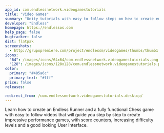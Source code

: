 ```yaml
---
app_id: com.endlessnetwork.videogamestutorials
title: "Video Games"
summary: "Unity tutorials with easy to follow steps on how to create enjoyable video games from scratch."
developer: "Endless"
homepage: https://endlessos.com
help_page: false
bugtracker: false
dist: flatpak
screenshots:
  - http://grupopremiere.com/project/endlessm/videogames/thumbs/thumb1.jpeg
icons:
  "64": /images/icons/64x64/com.endlessnetwork.videogamestutorials.png
  "128": /images/icons/128x128/com.endlessnetwork.videogamestutorials.png
color:
  primary: "#485a6c"
  primary-text: "#fff"
price: false
releases:

redirect_from: /com.endlessnetwork.videogamestutorials.desktop/
---
```


<p>Learn how to create an Endless Runner and a fully functional Chess game with easy to follow videos that will guide you step by step to create impressive performance games, with score counters, increasing difficulty levels and a good looking User Interface.</p>